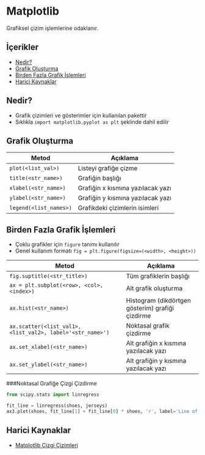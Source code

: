 # Matplotlib <!-- omit in toc -->

Grafiksel çizim işlemlerine odaklanır.

## İçerikler <!-- omit in toc -->

- [Nedir?](#Nedir)
- [Grafik Oluşturma](#Grafik-Olu%C5%9Fturma)
- [Birden Fazla Grafik İşlemleri](#Birden-Fazla-Grafik-%C4%B0%C5%9Flemleri)
- [Harici Kaynaklar](#Harici-Kaynaklar)

## Nedir?

- Grafik çizimleri ve gösterimler için kullanılan pakettir
- Sıklıkla `import matplotlib.pyplot as plt` şeklinde dahil edilir

## Grafik Oluşturma

| Metod                  | Açıklama                          |
| ---------------------- | --------------------------------- |
| `plot(<list_val>)`     | Listeyi grafiğe çizme             |
| `title(<str_name>)`    | Grafiğin başlığı                  |
| `xlabel(<str_name>)`   | Grafiğin x kısmına yazılacak yazı |
| `ylabel(<str_name>)`   | Grafiğin y kısmına yazılacak yazı |
| `legend(<list_names>)` | Grafikdeki çizimlerin isimleri    |

## Birden Fazla Grafik İşlemleri

- Çoklu grafikler için `figure` tanımı kullanılır
- Genel kullanım formatı `fig = plt.figure(figsize=(<width>, <height>))`

| Metod                                                      | Açıklama                                         |
| ---------------------------------------------------------- | ------------------------------------------------ |
| `fig.suptitle(<str_title>)`                                | Tüm grafiklerin başlığı                          |
| `ax = plt.subplot(<row>, <col>, <index>)`                  | Alt grafik oluşturma                             |
| `ax.hist(<str_name>)`                                      | Histogram (dikdörtgen gösterim) grafiği çizdirme |
| `ax.scatter(<list_val1>, <list_val2>, label='<str_name>')` | Noktasal grafik çizdirme                         |
| `ax.set_xlabel(<str_name>)`                                | Alt grafiğin x kısmına yazılacak yazı            |
| `ax.set_ylabel(<str_name>)`                                | Alt grafiğin y kısmına yazılacak yazı            |

###Noktasal Grafiğe Çizgi Çizdirme

```py
from scipy.stats import linregress

fit_line = linregress(shoes, jerseys)
ax3.plot(shoes, fit_line[1] + fit_line[0] * shoes, 'r', label='Line of best fit')
```

## Harici Kaynaklar

- [Matplotlib Çizgi Çizimleri](https://matplotlib.org/3.1.1/tutorials/intermediate/legend_guide.html)
